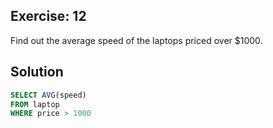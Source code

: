 ## Exercise: 12

Find out the average speed of the laptops priced over $1000.

## Solution

```sql
SELECT AVG(speed)
FROM laptop
WHERE price > 1000
```